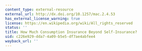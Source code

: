 ```yaml
---
content_type: external-resource
external_url: http://dx.doi.org/10.1257/mac.2.4.53
has_external_license_warning: true
license: https://en.wikipedia.org/wiki/All_rights_reserved
status: ''
title: How Much Consumption Insurance Beyond Self-Insurance?
uid: c226e929-dda7-4a09-b5e5-df7ae4abfee4
wayback_url: ''
---
```

